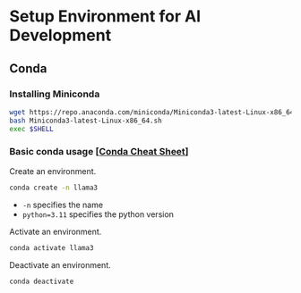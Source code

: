 # Setup Environment for AI Development

## Conda

### Installing Miniconda

```sh
wget https://repo.anaconda.com/miniconda/Miniconda3-latest-Linux-x86_64.sh # or use mirrors
bash Miniconda3-latest-Linux-x86_64.sh
exec $SHELL
```

### Basic conda usage [[Conda Cheat Sheet](https://docs.conda.io/projects/conda/en/4.6.0/_downloads/52a95608c49671267e40c689e0bc00ca/conda-cheatsheet.pdf)]

Create an environment.

```sh
conda create -n llama3
```

* `-n` specifies the name
* `python=3.11` specifies the python version


Activate an environment.

```sh
conda activate llama3
```

Deactivate an environment.

```sh
conda deactivate
```
